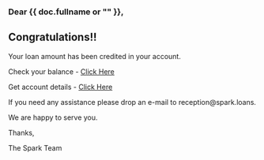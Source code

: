 <h3>Dear {{ doc.fullname or "" }},</h3>

<h2>Congratulations!!</h2>

<p>Your loan amount has been credited in your account.</p>
<p>Check your balance - <a href="{{ frappe.utils.get_url() }}">Click Here</a> </p>
<p>Get account details - <a href="{{ frappe.utils.get_url() }}">Click Here</a></p>

<p>If you need any assistance please drop an e-mail to <a>reception@spark.loans.</a></p>

<p>We are happy to serve you.</p>

<p>Thanks,</p>
<p>The Spark Team	</p>
